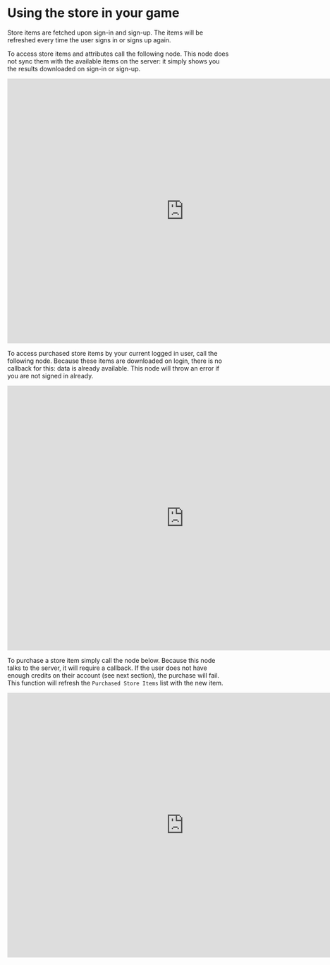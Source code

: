 # Using the store in your game

Store items are fetched upon sign-in and sign-up. The items will be
refreshed every time the user signs in or signs up again.

To access store items and attributes call the following node. This node does
not sync them with the available items on the server: it simply shows you the
results downloaded on sign-in or sign-up.

<iframe src="https://blueprintue.com/render/tglhpyfa/" width="800" height="600" frameborder="0" allowfullscreen></iframe>

To access purchased store items by your current logged in user, call the
following node. Because these items are downloaded on login, there is no
callback for this: data is already available. This node will throw an error if
you are not signed in already.

<iframe src="https://blueprintue.com/render/o0353ou7/" width="800" height="600" frameborder="0" allowfullscreen></iframe>

To purchase a store item simply call the node below. Because this node talks to
the server, it will require a callback. If the user does not have enough
credits on their account (see next section), the purchase will fail. This
function will refresh the `Purchased Store Items` list with the new item.

<iframe src="https://blueprintue.com/render/7b7ykq81/" width="800" height="600" frameborder="0" allowfullscreen></iframe>
